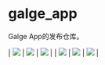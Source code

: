# galge_app

Galge App的发布仓库。

| ![](./sample/1.jpg)    |  ![](./sample/2.jpg)    | ![](./sample/3.jpg)   |
| ![](./sample/5.jpg)    |  ![](./sample/6.jpg)    |  ![](./sample/4.jpg)   |